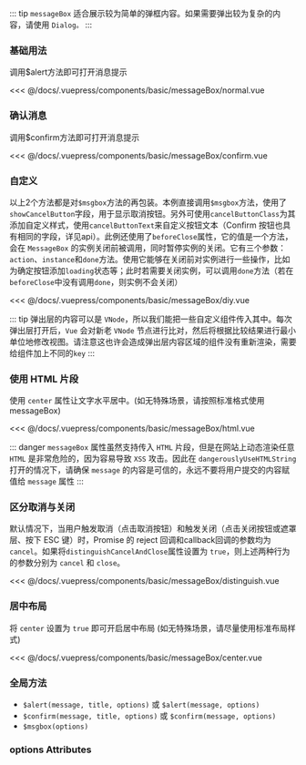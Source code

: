 ::: tip
`messageBox` 适合展示较为简单的弹框内容。如果需要弹出较为复杂的内容，请使用 `Dialog。`
:::

### 基础用法

调用$alert方法即可打开消息提示

<div class="comp-wrapper mg-16 with-code">
    <div class="comp-disply-wrapper">
        <basic-messageBox-normal />
    </div>
</div>

<<< @/docs/.vuepress/components/basic/messageBox/normal.vue

### 确认消息

调用$confirm方法即可打开消息提示

<div class="comp-wrapper mg-16 with-code">
    <div class="comp-disply-wrapper">
        <basic-messageBox-confirm />
    </div>
</div>

<<< @/docs/.vuepress/components/basic/messageBox/confirm.vue

### 自定义

以上2个方法都是对`$msgbox`方法的再包装。本例直接调用`$msgbox`方法，使用了`showCancelButton`字段，用于显示取消按钮。另外可使用`cancelButtonClass`为其添加自定义样式，使用`cancelButtonText`来自定义按钮文本（Confirm 按钮也具有相同的字段，详见api）。此例还使用了`beforeClose`属性，它的值是一个方法，会在 `MessageBox` 的实例关闭前被调用，同时暂停实例的关闭。它有三个参数：`action`、`instance`和`done`方法。使用它能够在关闭前对实例进行一些操作，比如为确定按钮添加`loading`状态等；此时若需要关闭实例，可以调用`done`方法（若在`beforeClose`中没有调用`done`，则实例不会关闭）

<div class="comp-wrapper mg-16 with-code">
    <div class="comp-disply-wrapper">
        <basic-messageBox-diy />
    </div>
</div>

<<< @/docs/.vuepress/components/basic/messageBox/diy.vue

::: tip
弹出层的内容可以是 `VNode`，所以我们能把一些自定义组件传入其中。每次弹出层打开后，`Vue` 会对新老 `VNode` 节点进行比对，然后将根据比较结果进行最小单位地修改视图。请注意这也许会造成弹出层内容区域的组件没有重新渲染，需要给组件加上不同的`key`
:::

### 使用 HTML 片段

使用 `center` 属性让文字水平居中。(如无特殊场景，请按照标准格式使用messageBox)

<div class="comp-wrapper mg-16 with-code">
    <div class="comp-disply-wrapper">
        <basic-messageBox-html />
    </div>
</div>

<<< @/docs/.vuepress/components/basic/messageBox/html.vue

::: danger
`messageBox` 属性虽然支持传入 `HTML` 片段，但是在网站上动态渲染任意 `HTML` 是非常危险的，因为容易导致 `XSS` 攻击。因此在 `dangerouslyUseHTMLString` 打开的情况下，请确保 `message` 的内容是可信的，永远不要将用户提交的内容赋值给 `message` 属性
:::

### 区分取消与关闭

默认情况下，当用户触发取消（点击取消按钮）和触发关闭（点击关闭按钮或遮罩层、按下 ESC 键）时，Promise 的 reject 回调和callback回调的参数均为 `cancel`。如果将`distinguishCancelAndClose`属性设置为 `true`，则上述两种行为的参数分别为 `cancel` 和 `close`。

<div class="comp-wrapper mg-16 with-code">
    <div class="comp-disply-wrapper">
        <basic-messageBox-distinguish />
    </div>
</div>

<<< @/docs/.vuepress/components/basic/messageBox/distinguish.vue

### 居中布局

将 `center` 设置为 `true` 即可开启居中布局 (如无特殊场景，请尽量使用标准布局样式)

<div class="comp-wrapper mg-16 with-code">
    <div class="comp-disply-wrapper">
        <basic-messageBox-center />
    </div>
</div>

<<< @/docs/.vuepress/components/basic/messageBox/center.vue

### 全局方法

* `$alert(message, title, options)` 或 `$alert(message, options)`
* `$confirm(message, title, options)` 或 `$confirm(message, options)`
* `$msgbox(options)`

### options Attributes

<div class="attribute-wrapper mg-16">
  <basic-messageBox-attributes />
</div>